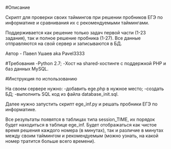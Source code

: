 #Описание

Скрипт для проверки  своих таймингов при решении пробников ЕГЭ по информатике и сравнивания их с рекомендуемыми таймингами.

Поддерживается как решение только задач первой части (1-23 задания), так и полное решение пробника (1-27).
Все данные отправляются на свой сервер и записываются в БД.

Автор - Павел Ушаев aka Pavel3333

#Требования
-Python 2.7;
-Хост на shared-хостинге с поддержкой PHP и баз данных MySQL.

#Инструкция по использованию

На своем сервере нужно:
-добавить ege.php в нужное место;
-создать БД;
-выполнить SQL код из файла database_init.sql.

Далее нужно запустить скрипт ege_inf.py и решать пробники ЕГЭ по информатике.

Все результаты появятся в таблицах типа session_TIME, их порядок будет находиться в таблице ege_inf.
Будет отображаться как чистое время решения каждого номера (в минутах), так и различие в минутах между своим таймингом и рекомендуемым (можно узнать, на какой номер тратится больше всего времени).